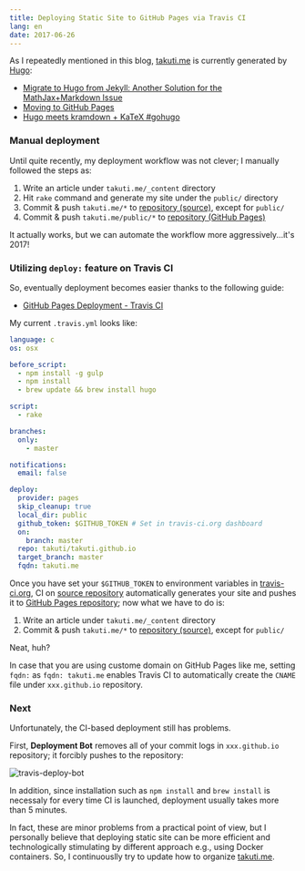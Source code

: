 ```yaml
---
title: Deploying Static Site to GitHub Pages via Travis CI
lang: en
date: 2017-06-26
---
```


As I repeatedly mentioned in this blog, [takuti.me](https://takuti.me) is currently generated by [Hugo](https://gohugo.io/):

- [Migrate to Hugo from Jekyll: Another Solution for the MathJax+Markdown Issue](/note/hugo-markdown-and-mathjax/)
- [Moving to GitHub Pages](/note/move-to-gh-pages/)
- [Hugo meets kramdown + KaTeX #gohugo](/note/hugo-kramdown-and-katex/)

### Manual deployment

Until quite recently, my deployment workflow was not clever; I manually followed the steps as:

1. Write an article under `takuti.me/_content` directory
2. Hit `rake` command and generate my site under the `public/` directory
3. Commit & push `takuti.me/*` to [repository (source)](https://github.com/takuti/takuti.me), except for `public/`
4. Commit & push `takuti.me/public/*` to [repository (GitHub Pages)](https://github.com/takuti/takuti.github.io)

It actually works, but we can automate the workflow more aggressively...it's 2017!

### Utilizing `deploy:` feature on Travis CI

So, eventually deployment becomes easier thanks to the following guide:

- [GitHub Pages Deployment - Travis CI](https://docs.travis-ci.com/user/deployment/pages/)

My current `.travis.yml` looks like:

```yml
language: c
os: osx

before_script:
  - npm install -g gulp
  - npm install
  - brew update && brew install hugo

script:
  - rake

branches:
  only:
    - master

notifications:
  email: false

deploy:
  provider: pages
  skip_cleanup: true
  local_dir: public
  github_token: $GITHUB_TOKEN # Set in travis-ci.org dashboard
  on:
    branch: master
  repo: takuti/takuti.github.io
  target_branch: master
  fqdn: takuti.me
```

Once you have set your `$GITHUB_TOKEN` to environment variables in [travis-ci.org](https://travis-ci.org/), CI on [source repository](https://github.com/takuti/takuti.me) automatically generates your site and pushes it to [GitHub Pages repository](https://github.com/takuti/takuti.github.io); now what we have to do is:

1. Write an article under `takuti.me/_content` directory
2. Commit & push `takuti.me/*` to [repository (source)](https://github.com/takuti/takuti.me), except for `public/`

Neat, huh?

In case that you are using custome domain on GitHub Pages like me, setting `fqdn:` as `fqdn: takuti.me` enables Travis CI to automatically create the `CNAME` file under `xxx.github.io` repository.

### Next

Unfortunately, the CI-based deployment still has problems.

First, **Deployment Bot** removes all of your commit logs in `xxx.github.io` repository; it forcibly pushes to the repository:

![travis-deploy-bot](/images/hugo-site/travis-deploy-bot.png)

In addition, since installation such as `npm install` and `brew install` is necessaly for every time CI is launched, deployment usually takes more than 5 minutes.

In fact, these are minor problems from a practical point of view, but I personally believe that deploying static site can be more efficient and technologically stimulating by different approach e.g., using Docker containers. So, I continuouslly try to update how to organize [takuti.me](https://takuti.me).